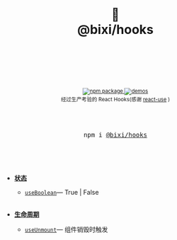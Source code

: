 <div align="center">
  <h1>
    <br/>
    🚀
    <br />
    @bixi/hooks
    <br />
    <br />
    <br />
  </h1>
  <sup>
    <br />
    <br />
    <a href="https://www.npmjs.com/package/@bixi/hooks">
       <img src="https://img.shields.io/npm/v/@bixi/hooks.svg" alt="npm package" />
    </a>
    <a href="http://git.olivewind.com/bixi-hooks">
      <img src="https://img.shields.io/badge/demos-🚀-yellow.svg" alt="demos" />
    </a>
    <br />
    经过生产考验的 React Hooks(感谢 <a href="https://github.com/streamich/react-use" target="_blank">react-use</a>   )
  </sup>
  <br />
  <br />
  <br />
  <br />
  <pre>npm i <a href="https://www.npmjs.com/package/@bixi/hooks">@bixi/hooks</a></pre>
  <br />
  <br />
  <br />
</div>

- [**状态**](http://git.olivewind.com/bixi-hooks/?path=/story/状态--useboolean)
  - [`useBoolean`](http://git.olivewind.com/bixi-hooks/?path=/story/状态--useboolean)&mdash;  True | False
    <br/>
    <br/>

- [**生命周期**](http://git.olivewind.com/bixi-hooks/?path=/story/生命周期--useunmount)
  - [`useUnmount`](http://git.olivewind.com/bixi-hooks/?path=/story/生命周期--useunmount)&mdash;  组件销毁时触发
    <br/>
    <br/>


